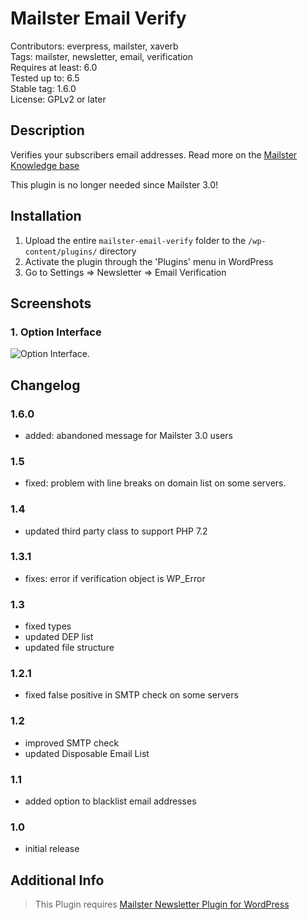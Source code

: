 # Mailster Email Verify

Contributors: everpress, mailster, xaverb  
Tags: mailster, newsletter, email, verification  
Requires at least: 6.0  
Tested up to: 6.5  
Stable tag: 1.6.0  
License: GPLv2 or later

## Description

Verifies your subscribers email addresses. Read more on the [Mailster Knowledge base](https://kb.mailster.co/reduce-false-signups-with-email-verification/?utm_campaign=wporg&utm_source=Email+Verify&utm_medium=readme)

This plugin is no longer needed since Mailster 3.0!

## Installation

1. Upload the entire `mailster-email-verify` folder to the `/wp-content/plugins/` directory
2. Activate the plugin through the 'Plugins' menu in WordPress
3. Go to Settings => Newsletter => Email Verification

## Screenshots

### 1. Option Interface

![Option Interface.](https://ps.w.org/mailster-email-verify/assets/screenshot-1.png)

## Changelog

### 1.6.0

- added: abandoned message for Mailster 3.0 users

### 1.5

- fixed: problem with line breaks on domain list on some servers.

### 1.4

- updated third party class to support PHP 7.2

### 1.3.1

- fixes: error if verification object is WP_Error

### 1.3

- fixed types
- updated DEP list
- updated file structure

### 1.2.1

- fixed false positive in SMTP check on some servers

### 1.2

- improved SMTP check
- updated Disposable Email List

### 1.1

- added option to blacklist email addresses

### 1.0

- initial release

## Additional Info

> This Plugin requires [Mailster Newsletter Plugin for WordPress](https://mailster.co/?utm_campaign=wporg&utm_source=wordpress.org&utm_medium=readme&utm_term=Email+Verify)
